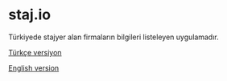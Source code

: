 # staj.io

Türkiyede stajyer alan firmaların bilgileri listeleyen uygulamadır.

[Türkçe versiyon](https://github.com/previousdeveloper/staj.io/edit/master/README.md)

[English version](https://github.com/previousdeveloper/staj.io/edit/master/README_ENG.md)


